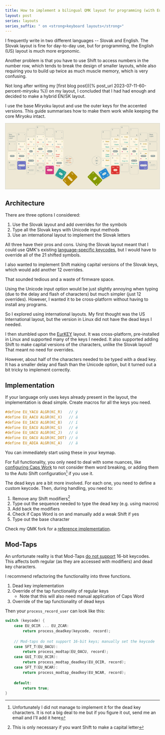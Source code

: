 ```yaml
---
title: How to implement a bilingual QMK layout for programming (with EurKEY)
layout: post
series: layouts
series_suffix: " on <strong>keyboard layouts</strong>"
---
```


I frequently write in two different languages -- Slovak and English. The Slovak layout is fine for day-to-day use, but for programming, the English (US) layout is much more ergonomic.

Another problem is that you have to use Shift to access numbers in the number row, which tends to break the design of smaller layouts, while also requiring you to build up twice as much muscle memory, which is very confusing.

Not long after writing my [first blog post]({% post_url 2023-07-11-60-percent-miryoku %}) on my layout, I concluded that I had had enough and decided to make a hybrid EN/SK layout.

I use the base Miryoku layout and use the outer keys for the accented versions. This guide summarises how to make them work while keeping the core Miryoku intact.

[![reference](/assets/img/sofle-layout/reference.svg)][figma]

## Architecture

There are three options I considered:
 1. Use the Slovak layout and add overrides for the symbols
 2. Type all the Slovak keys with Unicode input methods
 3. Use an international layout to implement the Slovak letters

All three have their pros and cons. Using the Slovak layout meant that I could use QMK's existing [language-specific keycodes][keymap-extra], but I would have to override all of the 21 shifted symbols.
 
I also wanted to implement Shift making capital versions of the Slovak keys, which would add another 12 overrides.

That sounded tedious and a waste of firmware space.

Using the Unicode input option would be just slightly annoying when typing (due to the delay and flash of characters) but much simpler (just 12 overrides). However, I wanted it to be cross-platform without having to install any programs.

So I explored using international layouts. My first thought was the US International layout, but the version in Linux did not have the dead keys I needed.

I then stumbled upon the [EurKEY][eurkey] layout. It was cross-platform, pre-installed in Linux and supported many of the keys I needed. It also supported adding Shift to make capital versions of the characters, unlike the Slovak layout! That meant no need for overrides.

However, about half of the characters needed to be typed with a dead key. It has a smaller delay and flash than the Unicode option, but it turned out a bit tricky to implement correctly.

## Implementation

If your language only uses keys already present in the layout, the implementation is dead simple. Create macros for all the keys you need.

```c
#define EU_YACU ALGR(KC_R)   // ý
#define EU_AACU ALGR(KC_X)   // á
#define EU_IACU ALGR(KC_B)   // í
#define EU_EACU ALGR(KC_G)   // é
#define EU_UACU ALGR(KC_J)   // ú
#define EU_OACU ALGR(KC_DOT) // ó
#define EU_ADIA ALGR(KC_A)   // ä
```

You can immediately start using these in your keymap.

For full functionality, you only need to deal with some nuances, like [configuring Caps Work](https://docs.qmk.fm/#/feature_caps_word?id=configure-which-keys-are-word-breaking) to not consider them word breaking, or adding them to the Auto Shift configuration[^autoshift] if you use it.

[^autoshift]: Unfortunately I did not manage to implement it for the dead key characters. It is not a big deal to me but if you figure it out, send me an email and I'll add it here

The dead keys are a bit more involved. For each one, you need to define a custom keycode. Then, during handling, you need to:

1. Remove any Shift modifiers[^delmods]
2. Type out the sequence needed to type the dead key (e.g. using macros)
3. Add back the modifiers
4. Check if Caps Word is on and manually add a weak Shift if yes
5. Type out the base character

[^delmods]: This is only necessary if you want Shift to make a capital letter

Check my QMK fork for a [reference implementation][keymap_eurkey.c].

## Mod-Taps

An unfortunate reality is that Mod-Taps [do not support][modtap-caveat] 16-bit keycodes. This affects both regular (as they are accessed with modifiers) and dead key characters.

I recommend refactoring the functionality into three functions.

1. Dead key implementation
2. Override of the tap functionality of regular keys
    - Note that this will also need manual application of Caps Word
3. Override of the tap functionality of dead keys

Then your `process_record_user` can look like this:

```c
switch (keycode) {
    case EU_OCIR ... EU_ZCAR:
        return process_deadkey(keycode, record);

    // Mod-taps do not support 16-bit keys; manually set the keycode
    case SFT_T(EU_OACU):
        return process_modtap(EU_OACU, record);
    case GUI_T(EU_OCIR):
        return process_modtap_deadkey(EU_OCIR, record);
    case SFT_T(EU_NCAR):
        return process_modtap_deadkey(EU_NCAR, record);

    default:
        return true;
}
```

[figma]: https://www.figma.com/file/Ty5GlR07527IqVRcMPnfTQ/P%C3%B4vab-Layout?type=design&node-id=0%3A1&mode=design&t=L4o97CRDY0nQGUmc-1
[keymap-extra]: https://docs.qmk.fm/#/reference_keymap_extras?id=header-files
[eurkey]: https://eurkey.steffen.bruentjen.eu/
[caps-word]: https://docs.qmk.fm/#/feature_caps_word?id=configure-which-keys-are-word-breaking
[keymap_eurkey.c]: https://github.com/jurf/qmk_firmware/blob/master/keyboards/sofle/keymaps/jurf/keymap_extras/keymap_eurkey.c
[modtap-caveat]: https://github.com/qmk/qmk_firmware/blob/master/docs/mod_tap.md#caveats